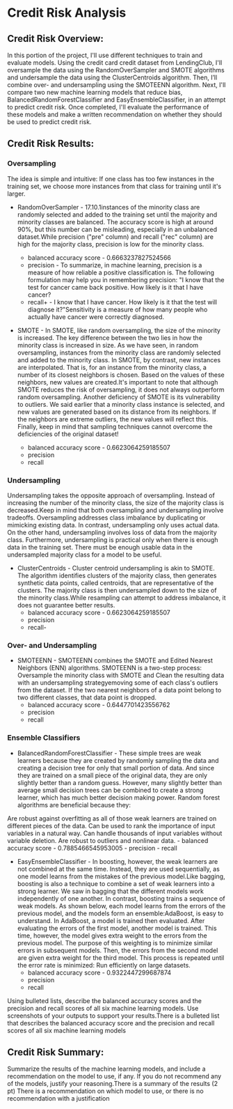 # Credit Risk Analysis

## Credit Risk Overview:
In this portion of the project, I'll use different techniques to train and evaluate models. Using the credit card credit dataset from LendingClub, I'll oversample the data using the RandomOverSampler and SMOTE algorithms and undersample the data using the ClusterCentroids algorithm. Then, I’ll combine over- and undersampling using the SMOTEENN algorithm. Next, I'll compare two new machine learning models that reduce bias, BalancedRandomForestClassifier and EasyEnsembleClassifier, in an attempt to predict credit risk. Once completed, I'll evaluate the performance of these models and make a written recommendation on whether they should be used to predict credit risk.

## Credit Risk Results:

### Oversampling
The idea is simple and intuitive: If one class has too few instances in the training set, we choose more instances from that class for training until it's larger.
  
  -  RandomOverSampler - 17.10.1instances of the minority class are randomly selected and added to the training set until the majority and minority classes are balanced. The accuracy score is high at around 90%, but this number can be misleading, especially in an unbalanced dataset.While precision ("pre" column) and recall ("rec" column) are high for the majority class, precision is low for the minority class.
     -  balanced accuracy score - 0.6663237827524566
     -  precision - To summarize, in machine learning, precision is a measure of how reliable a positive classification is. The following formulation may help you in remembering precision: "I know that the test for cancer came back positive. How likely is it that I have cancer?
     -  recall+ - I know that I have cancer. How likely is it that the test will diagnose it?"Sensitivity is a measure of how many people who actually have cancer were correctly diagnosed.
 
 -  SMOTE - In SMOTE, like random oversampling, the size of the minority is increased. The key difference between the two lies in how the minority class is increased in size. As we have seen, in random oversampling, instances from the minority class are randomly selected and added to the minority class. In SMOTE, by contrast, new instances are interpolated. That is, for an instance from the minority class, a number of its closest neighbors is chosen. Based on the values of these neighbors, new values are created.It's important to note that although SMOTE reduces the risk of oversampling, it does not always outperform random oversampling. Another deficiency of SMOTE is its vulnerability to outliers. We said earlier that a minority class instance is selected, and new values are generated based on its distance from its neighbors. If the neighbors are extreme outliers, the new values will reflect this. Finally, keep in mind that sampling techniques cannot overcome the deficiencies of the original dataset!
     - balanced accuracy score - 0.6623064259185507  
     - precision
     - recall  

### Undersampling
Undersampling takes the opposite approach of oversampling. Instead of increasing the number of the minority class, the size of the majority class is decreased.Keep in mind that both oversampling and undersampling involve tradeoffs. Oversampling addresses class imbalance by duplicating or mimicking existing data. In contrast, undersampling only uses actual data. On the other hand, undersampling involves loss of data from the majority class. Furthermore, undersampling is practical only when there is enough data in the training set. There must be enough usable data in the undersampled majority class for a model to be useful.
 
 - ClusterCentroids - Cluster centroid undersampling is akin to SMOTE. The algorithm identifies clusters of the majority class, then generates synthetic data points, called centroids, that are representative of the clusters. The majority class is then undersampled down to the size of the minority class.While resampling can attempt to address imbalance, it does not guarantee better results.
    - balanced accuracy score - 0.6623064259185507  
    - precision
    - recall- 

### Over- and Undersampling
  
  - SMOTEENN - SMOTEENN combines the SMOTE and Edited Nearest Neighbors (ENN) algorithms. SMOTEENN is a two-step process: Oversample the minority class with SMOTE and Clean the resulting data with an undersampling strategyemoving some of each class's outliers from the dataset. If the two nearest neighbors of a data point belong to two different classes, that data point is dropped.
    - balanced accuracy score - 0.6447701423556762   
    - precision
    - recall 

### Ensemble Classifiers
  
  - BalancedRandomForestClassifier - These simple trees are weak learners because they are created by randomly sampling the data and creating a decision tree for only that small portion of data. And since they are trained on a small piece of the original data, they are only slightly better than a random guess. However, many slightly better than average small decision trees can be combined to create a strong learner, which has much better decision making power.
Random forest algorithms are beneficial because they:

Are robust against overfitting as all of those weak learners are trained on different pieces of the data.
Can be used to rank the importance of input variables in a natural way.
Can handle thousands of input variables without variable deletion.
Are robust to outliers and nonlinear data.
    - balanced accuracy score  - 0.7885466545953005 
    - precision
    - recall 
  
  - EasyEnsembleClassifier - In boosting, however, the weak learners are not combined at the same time. Instead, they are used sequentially, as one model learns from the mistakes of the previous model.Like bagging, boosting is also a technique to combine a set of weak learners into a strong learner. We saw in bagging that the different models work independently of one another. In contrast, boosting trains a sequence of weak models. As shown below, each model learns from the errors of the previous model, and the models form an ensemble:AdaBoost, is easy to understand. In AdaBoost, a model is trained then evaluated. After evaluating the errors of the first model, another model is trained. This time, however, the model gives extra weight to the errors from the previous model. The purpose of this weighting is to minimize similar errors in subsequent models. Then, the errors from the second model are given extra weight for the third model. This process is repeated until the error rate is minimized:
Run efficiently on large datasets.
    - balanced accuracy score - 0.9322447299687874
    - precision
    - recall 
    
Using bulleted lists, describe the balanced accuracy scores and the precision and recall scores of all six machine learning models. Use screenshots of your outputs to support your results.There is a bulleted list that describes the balanced accuracy score and the precision and recall scores of all six machine learning models

## Credit Risk Summary: 
Summarize the results of the machine learning models, and include a recommendation on the model to use, if any. If you do not recommend any of the models, justify your reasoning.There is a summary of the results (2 pt)
There is a recommendation on which model to use, or there is no recommendation with a justification
